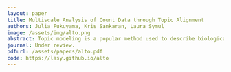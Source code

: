 ```yaml
---
layout: paper
title: Multiscale Analysis of Count Data through Topic Alignment
authors: Julia Fukuyama, Kris Sankaran, Laura Symul
image: /assets/img/alto.png
abstract: Topic modeling is a popular method used to describe biological count data.  With topic models, the user must specify the number of topics K. Since there is no definitive way to choose K and since a true value  might not exist, we develop techniques to study the relationships across models with different K. This can show how many topics are consistently present across different models, if a topic is only transiently present, or if a topic splits in two when K increases. This strategy gives more insight into the process generating the data than choosing a single value of K would. We design a visual representation of these cross-model relationships, which we call a topic alignment, and present three diagnostics based on it. We show the effectiveness of these tools for interpreting the topics on simulated and real data, and we release an accompanying R package, alto.
journal: Under review.
pdfurl: /assets/papers/alto.pdf
code: https://lasy.github.io/alto
---
```

